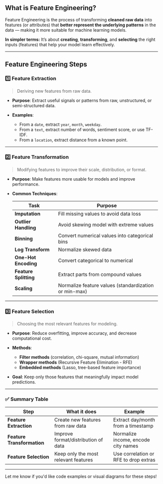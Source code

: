 ## **What is Feature Engineering?**

Feature Engineering is the process of transforming **cleaned raw data** into features (or attributes) that **better represent the underlying patterns** in the data — making it more suitable for machine learning models.

**In simpler terms:**
It’s about **creating**, **transforming**, and **selecting** the right inputs (features) that help your model learn effectively.

---

## **Feature Engineering Steps**

### 1️⃣ **Feature Extraction**

> Deriving new features from raw data.

* **Purpose**: Extract useful signals or patterns from raw, unstructured, or semi-structured data.
* **Examples**:

  * From a `date`, extract `year`, `month`, `weekday`.
  * From a `text`, extract number of words, sentiment score, or use TF-IDF.
  * From a `location`, extract distance from a known point.

---

### 2️⃣ **Feature Transformation**

> Modifying features to improve their scale, distribution, or format.

* **Purpose**: Make features more usable for models and improve performance.
* **Common Techniques**:

    | Task                  | Purpose                                               |
    | --------------------- | ----------------------------------------------------- |
    | **Imputation**        | Fill missing values to avoid data loss                |
    | **Outlier Handling**  | Avoid skewing model with extreme values               |
    | **Binning**           | Convert numerical values into categorical bins        |
    | **Log Transform**     | Normalize skewed data                                 |
    | **One-Hot Encoding**  | Convert categorical to numerical                      |
    | **Feature Splitting** | Extract parts from compound values                    |
    | **Scaling**           | Normalize feature values (standardization or min-max) |

---

### 3️⃣ **Feature Selection**

> Choosing the most relevant features for modeling.

* **Purpose**: Reduce overfitting, improve accuracy, and decrease computational cost.
* **Methods**:

  * **Filter methods** (correlation, chi-square, mutual information)
  * **Wrapper methods** (Recursive Feature Elimination - RFE)
  * **Embedded methods** (Lasso, tree-based feature importance)
* **Goal**: Keep only those features that meaningfully impact model predictions.

---

### ✅ Summary Table

| Step                       | What it does                         | Example                               |
| -------------------------- | ------------------------------------ | ------------------------------------- |
| **Feature Extraction**     | Create new features from raw data    | Extract day/month from a timestamp    |
| **Feature Transformation** | Improve format/distribution of data  | Normalize income, encode city names   |
| **Feature Selection**      | Keep only the most relevant features | Use correlation or RFE to drop extras |

---

Let me know if you'd like code examples or visual diagrams for these steps!
